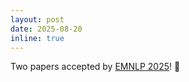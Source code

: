 ```yaml
---
layout: post
date: 2025-08-20
inline: true
---
```


Two papers accepted by [EMNLP 2025](https://2025.emnlp.org/)! :tada:
